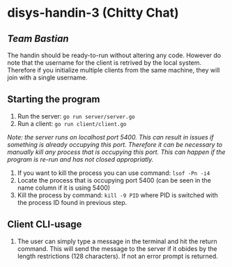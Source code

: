 # disys-handin-3 (Chitty Chat)

## _Team Bastian_

The handin should be ready-to-run without altering any code. However do note that the username for the client is retrived by the local system. Therefore if you initialize multiple clients from the same machine, they will join with a single username.

## Starting the program
1. Run the server: `go run server/server.go`
2. Run a client: `go run client/client.go`

_Note: the server runs on localhost port 5400. This can result in issues if something is already occupying this port. Therefore it can be necessary to manually kill any process that is occupying this port. This can happen if the program is re-run and has not closed appropriatly._
1. If you want to kill the process you can use command: `lsof -Pn -i4`
2. Locate the process that is occupying port 5400 (can be seen in the name column if it is using 5400)
3. Kill the process by command: `kill -9 PID` where PID is switched with the process ID found in previous step.

## Client CLI-usage
1. The user can simply type a message in the terminal and hit the return command. This will send the message to the server if it obides by the length restrictions (128 characters). If not an error prompt is returned. 